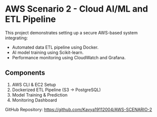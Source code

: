 # AWS Scenario 2 - Cloud AI/ML and ETL Pipeline

This project demonstrates setting up a secure AWS-based system integrating:
- Automated data ETL pipeline using Docker.
- AI model training using Scikit-learn.
- Performance monitoring using CloudWatch and Grafana.

## Components
1. AWS CLI & EC2 Setup
2. Dockerized ETL Pipeline (S3 → PostgreSQL)
3. Model Training & Prediction
4. Monitoring Dashboard

GitHub Repository: https://github.com/Kavya19112004/AWS-SCENARIO-2
